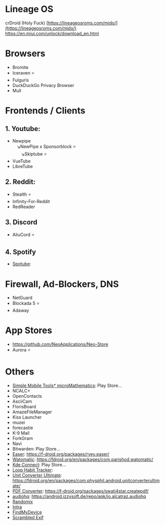 # Lineage OS

crDroid (Holy Fuck)
[https://lineageosroms.com/mido/](https://lineageosroms.com/mido/)
https://en.miui.com/unlock/download_en.html

# Browsers
* Bromite
* Iceraven ⭐
* Fulguris 
* DuckDuckGo Privacy Browser
* Mull

# Frontends / Clients

## 1. Youtube:

* Newpipe<br>&emsp;↘️NewPipe x Sponsorblock ⭐<br>&emsp;&emsp;↘️Skiptube ⭐
* VueTube
* LibreTube

## 2. Reddit:

* Stealth ⭐
* Infinity-For-Reddit
* RedReader

## 3. Discord

* AliuCord ⭐

## 4. Spotify

* [Spotube](https://github.com/KRTirtho/spotube): 

# Firewall, Ad-Blockers, DNS

* NetGuard
* Blockada 5 ⭐
* Adaway

# App Stores

* https://github.com/NeoApplications/Neo-Store
* Aurora ⭐

# Others

* [Simple Mobile Tools* microMathematics](https://github.com/SimpleMobileTools): Play Store...
* NCALC+
* OpenContacts
* AsciiCam
* FlorisBoard
* AmazeFileManager
* Kiss Launcher
* muzei
* forecastie
* K-9 Mail
* ForkGram
* Navi
* Bitwarden: Play Store...
* [Easer](https://github.com/renyuneyun/Easer): https://f-droid.org/packages/ryey.easer/
* [Watomatic](https://github.com/adeekshith/watomatic): https://fdroid.org/en/packages/com.parishod.watomatic/
* [Kde Connect](https://github.com/KDE/kdeconnect-android): Play Store...
* [Loop Habit Tracker](https://github.com/iSoron/uhabits): 
* [Unit Converter Ultimate](https://github.com/physphil/UnitConverterUltimate): https://fdroid.org/en/packages/com.physphil.android.unitconverterultimate/
* [PDF Converter](https://github.com/Swati4star/Images-to-PDF): https://f-droid.org/packages/swati4star.createpdf/ 
* [audiohq](https://github.com/Alcatraz323/audiohq_md2): https://android.izzysoft.de/repo/apk/io.alcatraz.audiohq
* [Randomix](https://github.com/m-i-n-a-r/randomix)
* [Intra](https://github.com/Jigsaw-Code/intra)
* [FindMyDevice](https://gitlab.com/Nulide/findmydevice)
* [Scrambled Exif](https://gitlab.com/juanitobananas/scrambled-exif)
